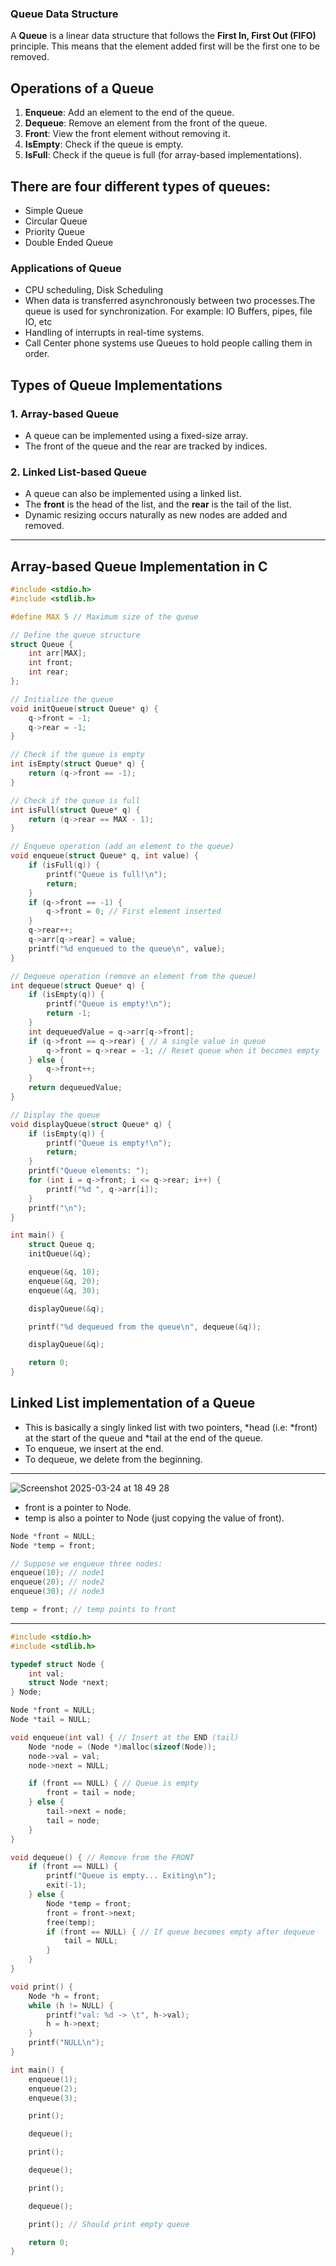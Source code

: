 ### Queue Data Structure

A **Queue** is a linear data structure that follows the **First In, First Out (FIFO)** principle. This means that the element added first will be the first one to be removed.

## Operations of a Queue
1. **Enqueue**: Add an element to the end of the queue.
2. **Dequeue**: Remove an element from the front of the queue.
3. **Front**: View the front element without removing it.
4. **IsEmpty**: Check if the queue is empty.
5. **IsFull**: Check if the queue is full (for array-based implementations).

## There are four different types of queues:

- Simple Queue
- Circular Queue
- Priority Queue
- Double Ended Queue


### Applications of Queue

- CPU scheduling, Disk Scheduling
- When data is transferred asynchronously between two processes.The queue is used for synchronization. For example: IO Buffers, pipes, file IO, etc
- Handling of interrupts in real-time systems.
- Call Center phone systems use Queues to hold people calling them in order.

## Types of Queue Implementations

### 1. **Array-based Queue**
- A queue can be implemented using a fixed-size array.
- The front of the queue and the rear are tracked by indices.

### 2. **Linked List-based Queue**
- A queue can also be implemented using a linked list.
- The **front** is the head of the list, and the **rear** is the tail of the list.
- Dynamic resizing occurs naturally as new nodes are added and removed.

---

## Array-based Queue Implementation in C

```c
#include <stdio.h>
#include <stdlib.h>

#define MAX 5 // Maximum size of the queue

// Define the queue structure
struct Queue {
    int arr[MAX];
    int front;
    int rear;
};

// Initialize the queue
void initQueue(struct Queue* q) {
    q->front = -1;
    q->rear = -1;
}

// Check if the queue is empty
int isEmpty(struct Queue* q) {
    return (q->front == -1);
}

// Check if the queue is full
int isFull(struct Queue* q) {
    return (q->rear == MAX - 1);
}

// Enqueue operation (add an element to the queue)
void enqueue(struct Queue* q, int value) {
    if (isFull(q)) {
        printf("Queue is full!\n");
        return;
    }
    if (q->front == -1) {
        q->front = 0; // First element inserted
    }
    q->rear++;
    q->arr[q->rear] = value;
    printf("%d enqueued to the queue\n", value);
}

// Dequeue operation (remove an element from the queue)
int dequeue(struct Queue* q) {
    if (isEmpty(q)) {
        printf("Queue is empty!\n");
        return -1;
    }
    int dequeuedValue = q->arr[q->front];
    if (q->front == q->rear) { // A single value in queue
        q->front = q->rear = -1; // Reset queue when it becomes empty
    } else {
        q->front++;
    }
    return dequeuedValue;
}

// Display the queue
void displayQueue(struct Queue* q) {
    if (isEmpty(q)) {
        printf("Queue is empty!\n");
        return;
    }
    printf("Queue elements: ");
    for (int i = q->front; i <= q->rear; i++) {
        printf("%d ", q->arr[i]);
    }
    printf("\n");
}

int main() {
    struct Queue q;
    initQueue(&q);

    enqueue(&q, 10);
    enqueue(&q, 20);
    enqueue(&q, 30);

    displayQueue(&q);

    printf("%d dequeued from the queue\n", dequeue(&q));

    displayQueue(&q);

    return 0;
}
```

## Linked List implementation of a Queue
- This is basically a singly linked list with two pointers, *head (i.e: *front) at the start of the queue and *tail at the end of the queue.
- To enqueue, we insert at the end.
- To dequeue, we delete from the beginning.
---
![Screenshot 2025-03-24 at 18 49 28](https://github.com/user-attachments/assets/81829387-bf39-477f-bded-addb83ad7900)

- front is a pointer to Node.
- temp is also a pointer to Node (just copying the value of front).

```c
Node *front = NULL;
Node *temp = front;

// Suppose we enqueue three nodes:
enqueue(10); // node1
enqueue(20); // node2
enqueue(30); // node3

temp = front; // temp points to front

```
---
```c
#include <stdio.h>
#include <stdlib.h>

typedef struct Node {
    int val;
    struct Node *next;
} Node;

Node *front = NULL;
Node *tail = NULL;

void enqueue(int val) { // Insert at the END (tail)
    Node *node = (Node *)malloc(sizeof(Node));
    node->val = val;
    node->next = NULL;

    if (front == NULL) { // Queue is empty
        front = tail = node;
    } else {
        tail->next = node;
        tail = node;
    }
}

void dequeue() { // Remove from the FRONT
    if (front == NULL) {
        printf("Queue is empty... Exiting\n");
        exit(-1);
    } else {
        Node *temp = front;
        front = front->next;
        free(temp);
        if (front == NULL) { // If queue becomes empty after dequeue
            tail = NULL;
        }
    }
}

void print() {
    Node *h = front;
    while (h != NULL) {
        printf("val: %d -> \t", h->val);
        h = h->next;
    }
    printf("NULL\n");
}

int main() {
    enqueue(1);
    enqueue(2);
    enqueue(3);

    print();

    dequeue();

    print();

    dequeue();

    print();

    dequeue();

    print(); // Should print empty queue

    return 0;
}
```

